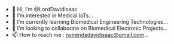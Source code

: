 - 👋 Hi, I’m @LordDavidIsaac
- 👀 I’m interested in Medical IoTs...
- 🌱 I’m currently learning Biomedical Engineering Technologies...
- 💞️ I’m looking to collaborate on Biomedical Electronic Projects...
- 📫 How to reach me : nyirendadavidisaac@gmail.com...

<!---
LordDavidIsaac/LordDavidIsaac is a ✨ special ✨ repository because its `README.md` (this file) appears on your GitHub profile.
You can click the Preview link to take a look at your changes.
--->
